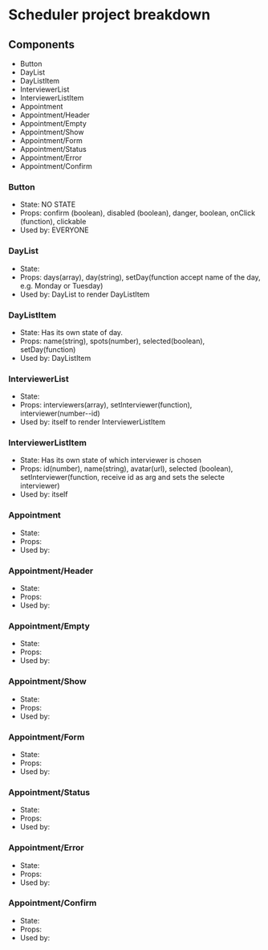 # Scheduler project breakdown

## Components

- Button
- DayList
- DayListItem
- InterviewerList
- InterviewerListItem
- Appointment
- Appointment/Header
- Appointment/Empty
- Appointment/Show
- Appointment/Form
- Appointment/Status
- Appointment/Error
- Appointment/Confirm

### Button

- State: NO STATE
- Props: confirm (boolean), disabled (boolean), danger, boolean, onClick (function), clickable
- Used by: EVERYONE

### DayList

- State:
- Props: days(array), day(string), setDay(function accept name of the day, e.g. Monday or Tuesday)
- Used by: DayList to render DayListItem

### DayListItem

- State: Has its own state of day.
- Props: name(string), spots(number), selected(boolean), setDay(function)
- Used by: DayListItem

### InterviewerList

- State:
- Props: interviewers(array), setInterviewer(function), interviewer(number--id)
- Used by: itself to render InterviewerListItem

### InterviewerListItem

- State: Has its own state of which interviewer is chosen
- Props: id(number), name(string), avatar(url), selected (boolean), setInterviewer(function, receive id as arg and sets the selecte interviewer)
- Used by: itself

### Appointment

- State:
- Props:
- Used by:

### Appointment/Header

- State:
- Props:
- Used by:

### Appointment/Empty

- State:
- Props:
- Used by:

### Appointment/Show

- State:
- Props:
- Used by:

### Appointment/Form

- State:
- Props:
- Used by:

### Appointment/Status

- State:
- Props:
- Used by:

### Appointment/Error

- State:
- Props:
- Used by:

### Appointment/Confirm

- State:
- Props:
- Used by:
